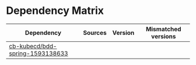 # Dependency Matrix

Dependency | Sources | Version | Mismatched versions
---------- | ------- | ------- | -------------------
[cb-kubecd/bdd-spring-1593138633](https://github.com/cb-kubecd/bdd-spring-1593138633.git) |  | []() | 
